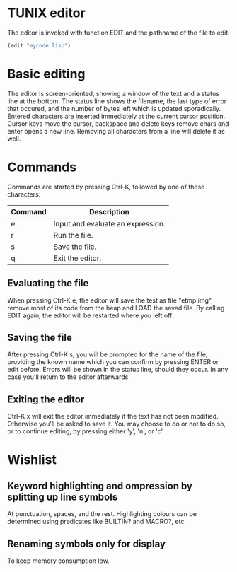 TUNIX editor
============

The editor is invoked with function EDIT and the pathname
of the file to edit:

~~~lisp
(edit "mycode.lisp")
~~~

# Basic editing

The editor is screen-oriented, showing a window of the text
and a status line at the bottom.  The status line shows
the filename, the last type of error that occured, and the
number of bytes left which is updated sporadically.
Entered characters are inserted immediately at the current
cursor position.  Cursor keys move the cursor, backspace
and delete keys remove chars and enter opens a new line.
Removing all characters from a line will delete it as well.

# Commands

Commands are started by pressing Ctrl-K, followed by one
of these characters:

| Command | Description                       |
|---------|-----------------------------------|
|    e    | Input and evaluate an expression. |
|    r    | Run the file.                     |
|    s    | Save the file.                    |
|    q    | Exit the editor.                  |

## Evaluating the file

When pressing Ctrl-K e, the editor will save the test as
file "etmp.img", remove most of its code from the heap and
LOAD the saved file.  By calling EDIT again, the editor will
be restarted where you left off.

## Saving the file

After pressing Ctrl-K s, you will be prompted for the name
of the file, providing the known name which you can confirm
by pressing ENTER or edit before.  Errors will be shown in
the status line, should they occur.  In any case you'll
return to the editor afterwards.

## Exiting the editor

Ctrl-K x will exit the editor immediately if the text has
not been modified.  Otherwise you'll be asked to save it.
You may choose to do or not to do so, or to continue editing,
by pressing either 'y', 'n', or 'c'.

# Wishlist

## Keyword highlighting and ompression by splitting up line symbols

At punctuation, spaces, and the rest.  Highlighting colours
can be determined using predicates like BUILTIN? and MACRO?, etc.

## Renaming symbols only for display

To keep memory consumption low.
